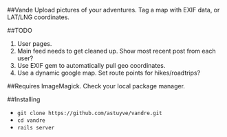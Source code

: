 ##Vande
Upload pictures of your adventures. Tag a map with EXIF data, or LAT/LNG coordinates.

##TODO
1. User pages.
2. Main feed needs to get cleaned up. Show most recent post from each user?
3. Use EXIF gem to automatically pull geo coordinates.
4. Use a dynamic google map. Set route points for hikes/roadtrips?

##Requires
ImageMagick. Check your local package manager.

##Installing
- `git clone https://github.com/astuyve/vandre.git`
- `cd vandre`
- `rails server`
